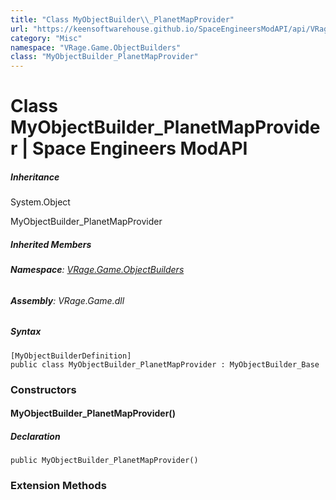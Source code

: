 ```yaml
---
title: "Class MyObjectBuilder\\_PlanetMapProvider"
url: "https://keensoftwarehouse.github.io/SpaceEngineersModAPI/api/VRage.Game.ObjectBuilders.MyObjectBuilder_PlanetMapProvider.html"
category: "Misc"
namespace: "VRage.Game.ObjectBuilders"
class: "MyObjectBuilder_PlanetMapProvider"
---
```


# Class MyObjectBuilder\_PlanetMapProvider | Space Engineers ModAPI

##### Inheritance

System.Object

MyObjectBuilder\_PlanetMapProvider

##### Inherited Members

###### **Namespace**: [VRage.Game.ObjectBuilders](https://keensoftwarehouse.github.io/SpaceEngineersModAPI/api/VRage.Game.ObjectBuilders.html)

###### **Assembly**: VRage.Game.dll

##### Syntax

```
[MyObjectBuilderDefinition]
public class MyObjectBuilder_PlanetMapProvider : MyObjectBuilder_Base
```

### Constructors

#### MyObjectBuilder\_PlanetMapProvider()

##### Declaration

```
public MyObjectBuilder_PlanetMapProvider()
```

### Extension Methods